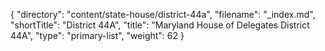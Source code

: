 {
  "directory": "content/state-house/district-44a",
  "filename": "_index.md",
  "shortTitle": "District 44A",
  "title": "Maryland House of Delegates District 44A",
  "type": "primary-list",
  "weight": 62
}
